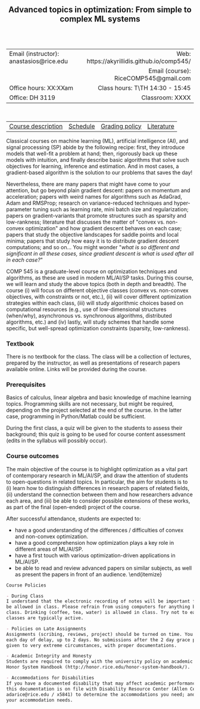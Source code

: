 <h2 align="center"><b> Advanced topics in optimization: From simple to complex ML systems</b> </h2>

<br>
<br>

<table style="width:100%">  
  <tr>
    <td>Email (instructor): anastasios@rice.edu</td>
    <td align="right">Web: https://akyrillidis.github.io/comp545/</td> 
  </tr>
  <tr>
    <td> </td>
    <td align="right">Email (course): RiceCOMP545@gmail.com</td> 
  </tr>
  <tr>
    <td>Office hours: XX:XXam </td>
    <td align="right">Class hours: T\TH 14:30 - 15:45</td> 
  </tr>
  <tr>
    <td>Office: DH 3119</td>
    <td align="right">Classroom: XXXX </td> 
  </tr>
</table>

<br>

<table style="width:100%">  
  <tr> 
    <td><a href="http://akyrillidis.github.io/comp545/">Course description</a></td>
    <td align="center"><a href="http://akyrillidis.github.io/comp545/schedule.html">Schedule</a></td> 
    <td align="right"><a href="http://akyrillidis.github.io/comp545/grading.html">Grading policy</a></td> 
    <td align="right"><a href="http://akyrillidis.github.io/comp545/literature.html">Literature</a></td> 
  </tr>
</table>

Classical courses on machine learning (ML), artificial intelligence (AI), and signal processing (SP) abide by the following recipe: 
first, they introduce models that well-fit a problem at hand; then, rigorously back up these models with intuition, and finally describe basic algorithms that solve such objectives for learning, inference and estimation.
And in most cases, a gradient-based algorithm is the solution to our problems that saves the day!

Nevertheless, there are many papers that might have come to your attention, but go beyond plain gradient descent: 
papers on momentum and acceleration; 
papers with weird names for algorithms such as AdaGrad, Adam and RMSProp; 
research on variance-reduced techniques and hyper-parameter tuning such as learning rate, mini batch size and regularization; 
papers on gradient-variants that promote structures such as sparsity and low-rankness; 
literature that discusses the matter of "convex vs. non-convex optimization" and how gradient descent behaves on each case; 
papers that study the objective landscapes for saddle points and local minima; 
papers that study how easy it is to distribute gradient descent computations; and so on...
You might wonder "_what is so different and significant in all these cases, since gradient descent is what is used after all in each case?_"

COMP 545 is a graduate-level course on optimization techniques and algorithms, as these are used in modern ML/AI/SP tasks.
During this course, we will learn and study the above topics (both in depth and breadth).
The course (i) will focus on different objective classes (convex vs. non-convex objectives, with constraints or not, etc.),
(ii) will cover different optimization strategies within each class, 
(iii) will study algorithmic choices based on computational resources (e.g., use of low-dimensional structures (when/why), asynchronous vs. synchronous algorithms, distributed algorithms, etc.)
and (iv) lastly, will study schemes that handle some specific, but well-spread optimization constraints (sparsity, low-rankness).

### Textbook

There is no textbook for the class. The class will be a collection of lectures, prepared by the instructor, as well as presentations of research papers available online. Links will be provided during the course.

### Prerequisites

Basics of calculus, linear algebra and basic knowledge of machine learning topics. 
Programming skills are not necessary, but might be required, depending on the project selected at the end of the course.
In the latter case, programming in Python/Matlab could be sufficient.

During the first class, a quiz will be given to the students to assess their background; this quiz is going to be used for course content assessment (edits in the syllabus will possibly occur).

### Course outcomes

The main objective of the course is to highlight optimization as a vital part of contemporary research in ML/AI/SP, and draw the attention of students to open-questions in related topics. 
In particular, the aim for students is to (i) learn how to distinguish differences in research papers of related fields, (ii) understand the connection between them and how researchers advance each area, and (iii) be able to consider possible extensions of these works, as part of the final (open-ended) project of the course. 

After successful attendance, students are expected to: 
- have a good understanding of the differences / difficulties of convex and non-convex optimization. 
- have a good comprehension how optimization plays a key role in different areas of ML/AI/SP. 
- have a first touch with various optimization-driven applications in ML/AI/SP. 
- be able to read and review advanced papers on similar subjects, as well as present the papers in front of an audience. \end{itemize}

```markdown
Course Policies

- During Class
I understand that the electronic recording of notes will be important for class and so computers will 
be allowed in class. Please refrain from using computers for anything but activities related to the 
class. Drinking (coffee, tea, water) is allowed in class. Try not to eat your lunch in class as the 
classes are typically active.

- Policies on Late Assignments
Assignments (scribing, reviews, project) should be turned on time. You receive a 10\% penalty for 
each day of delay, up to 2 days. No submissions after the 2 day grace period. Exceptions will be 
given to very extreme circumstances, with proper documentations.

- Academic Integrity and Honesty
Students are required to comply with the university policy on academic integrity found in the 
Honor System Handbook (http://honor.rice.edu/honor-system-handbook/).

- Accommodations for Disabilities
If you have a documented disability that may affect academic performance, you should: 1) make sure
this documentation is on file with Disability Resource Center (Allen Center, Room 111 / 
adarice@rice.edu / x5841) to determine the accommodations you need; and 2) meet with me to discuss 
your accommodation needs.
```
